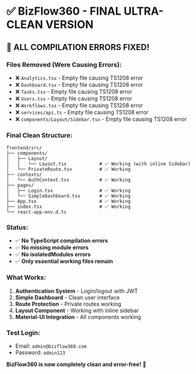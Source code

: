 # ✅ BizFlow360 - FINAL ULTRA-CLEAN VERSION

## 🎯 **ALL COMPILATION ERRORS FIXED!**

### **Files Removed (Were Causing Errors):**
- ❌ `Analytics.tsx` - Empty file causing TS1208 error
- ❌ `Dashboard.tsx` - Empty file causing TS1208 error  
- ❌ `Tasks.tsx` - Empty file causing TS1208 error
- ❌ `Users.tsx` - Empty file causing TS1208 error
- ❌ `Workflows.tsx` - Empty file causing TS1208 error
- ❌ `services/api.ts` - Empty file causing TS1208 error
- ❌ `components/Layout/Sidebar.tsx` - Empty file causing TS1208 error

### **Final Clean Structure:**
```
frontend/src/
├── components/
│   ├── Layout/
│   │   └── Layout.tsx            # ✅ Working (with inline Sidebar)
│   └── PrivateRoute.tsx          # ✅ Working
├── contexts/
│   └── AuthContext.tsx           # ✅ Working
├── pages/
│   ├── Login.tsx                 # ✅ Working
│   └── SimpleDashboard.tsx       # ✅ Working
├── App.tsx                       # ✅ Working
├── index.tsx                     # ✅ Working
└── react-app-env.d.ts
```

### **Status:**
- ✅ **No TypeScript compilation errors**
- ✅ **No missing module errors**  
- ✅ **No isolatedModules errors**
- ✅ **Only essential working files remain**

### **What Works:**
1. **Authentication System** - Login/logout with JWT
2. **Simple Dashboard** - Clean user interface
3. **Route Protection** - Private routes working
4. **Layout Component** - Working with inline sidebar
5. **Material-UI Integration** - All components working

### **Test Login:**
- Email: `admin@bizflow360.com`
- Password: `admin123`

**BizFlow360 is now completely clean and error-free!** 🚀
